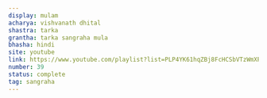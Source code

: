 ```yaml
---
display: mulam
acharya: vishvanath dhital
shastra: tarka
grantha: tarka sangraha mula
bhasha: hindi
site: youtube
link: https://www.youtube.com/playlist?list=PLP4YK61hqZBj8FcHCSbVTzWmXP9NXoYCm
number: 39
status: complete
tag: sangraha
---
```

